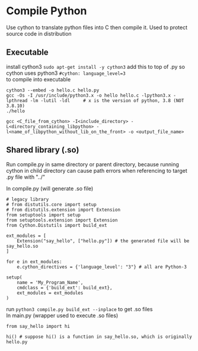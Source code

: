 # **Compile Python**
Use cython to translate python files into C then compile it. Used to protect source code in distribution

## **Executable** ##
install cython3 `sudo apt-get install -y cython3`
add this to top of .py so cython uses python3 `#cython: language_level=3` \
to compile into executable
```
cython3 --embed -o hello.c hello.py
gcc -Os -I /usr/include/python3.x -o hello hello.c -lpython3.x -lpthread -lm -lutil -ldl     # x is the version of python, 3.8 (NOT 3.8.10)
./hello
```
`gcc <C_file_from_cython> -I<include_directory> -L<directory_containing_libpython> -l<name_of_libpython_without_lib_on_the_front> -o <output_file_name>`

## **Shared library (.so)**
Run compile.py in same directory or parent directory, because running cython in child directory can cause path errors when referencing to target .py file with "../"

In compile.py (will generate .so file)
```
# legacy library
# from distutils.core import setup
# from distutils.extension import Extension
from setuptools import setup
from setuptools.extension import Extension
from Cython.Distutils import build_ext

ext_modules = [
    Extension("say_hello", ["hello.py"]) # the generated file will be say_hello.so
]

for e in ext_modules:
    e.cython_directives = {'language_level': "3"} # all are Python-3

setup(
    name = 'My_Program_Name',
    cmdclass = {'build_ext': build_ext},
    ext_modules = ext_modules
)
```

run `python3 compile.py build_ext --inplace` to get .so files \
In main.py (wrapper used to execute .so files)
```
from say_hello import hi

hi() # suppose hi() is a function in say_hello.so, which is originally hello.py
```
